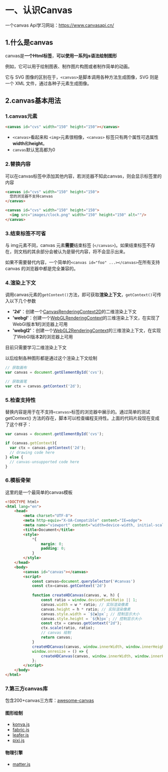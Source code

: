 # 一、认识Canvas

一个canvas Api学习网站：https://www.canvasapi.cn/

## 1.什么是canvas

canvas是**一个Html标签**，**可以使用一系列js语法绘制图形**

例如，它可以用于绘制图表、制作图片构图或者制作简单的动画。

它与 SVG 图像的区别在于，`<canvas>`是脚本调用各种方法生成图像，SVG 则是一个 XML 文件，通过各种子元素生成图像。



## 2.canvas基本用法

### 1.canvas元素

```html
<canvas id="cvs" width="150" height="150"></canvas>
```

- `<canvas>`看起来和 `<img>`元素很相像，`<canvas>` 标签只有两个属性可选属性**width**和**height**。
- `canvas`默认宽高都为0

### 2.替换内容

可以在canvas标签中添加其他内容，若浏览器不知此canvas，则会显示标签里的内容

```html
<canvas id="cvs" width="150" height="150">
  您的浏览器不支持canvas
</canvas>

<canvas id="cvs" width="150" height="150">
  <img src="images/clock.png" width="150" height="150" alt=""/>
</canvas>
```

### 3.结束标签不可省

与 img元素不同，canvas 元素**需要**结束标签 (`</canvas>`)。如果结束标签不存在，则文档的其余部分会被认为是替代内容，将不会显示出来。

如果不需要替代内容，一个简单的`<canvas id="foo" ...></canvas>`在所有支持 canvas 的浏览器中都是完全兼容的。

### 4.渲染上下文

调用canvas元素的`getContext()`方法，即可获取**渲染上下文**，`getContext()`可传入以下几个参数

- **'2d'**：创建一个[CanvasRenderingContext2D](https://developer.mozilla.org/zh-CN/docs/Web/API/CanvasRenderingContext2D)的二维渲染上下文
- **'webgl'**：创建一个[WebGLRenderingContext](https://developer.mozilla.org/zh-CN/docs/Web/API/WebGLRenderingContext)的三维渲染上下文，在实现了WebGl版本**1**的浏览器上可用
- **'webgl2'**：创建一个[WebGL2RenderingContext](https://developer.mozilla.org/zh-CN/docs/Web/API/WebGL2RenderingContext)的三维渲染上下文，在实现了WebGl版本**2**的浏览器上可用

目前只需要学习二维渲染上下文

以后绘制各种图形都是通过这个渲染上下文绘制

```js
// 获取画布
var canvas = document.getElementById('cvs');

// 获取画笔
var ctx = canvas.getContext('2d');
```



### 5.检查支持性

替换内容是用于在不支持`<canvas>`标签的浏览器中展示的。通过简单的测试 getContext() 方法的存在，脚本可以检查编程支持性。上面的代码片段现在变成了这个样子：

```javascript
var canvas = document.getElementById('cvs');

if (canvas.getContext){
  var ctx = canvas.getContext('2d');
  // drawing code here
} else {
  // canvas-unsupported code here
}
```



### 6.模板骨架

这里的是一个最简单的canvas模板

```html
<!DOCTYPE html>
<html lang="en">
    <head>
        <meta charset="UTF-8">
        <meta http-equiv="X-UA-Compatible" content="IE=edge">
        <meta name="viewport" content="width=device-width, initial-scale=1.0">
        <title>Document</title>
        <style>
            *{
                margin: 0;
                padding: 0;
            }
        </style>
    </head>
    <body>
        <canvas id="canvas"></canvas>
        <script>
            const canvas=document.querySelector('#canvas')
            const ctx=canvas.getContext('2d')
            
            function createHDCanvas(canvas, w, h) {
                const ratio = window.devicePixelRatio || 1;
                canvas.width = w * ratio; // 实际渲染像素
                canvas.height = h * ratio; // 实际渲染像素
                canvas.style.width = `${w}px`; // 控制显示大小
                canvas.style.height = `${h}px`; // 控制显示大小
                const ctx = canvas.getContext("2d");
                ctx.scale(ratio, ratio);
                // canvas 绘制
                return canvas;
            }
            createHDCanvas(canvas, window.innerWidth, window.innerHeight);
            window.onresize = () => {
                createHDCanvas(canvas, window.innerWidth, window.innerHeight);
            };
        </script>
    </body>
</html>
```



### 7.第三方canvas库

包含200+canvas三方库：[awesome-canvas](https://github.com/chinaBerg/awesome-canvas)

#### 图形绘制

- [konva.js](http://konvajs-doc.bluehymn.com/)
- [fabric.js](https://k21vin.gitee.io/fabric-js-doc/)
- [leafer.js](https://www.leaferjs.com/)
- [pixi.js](https://pixi.nodejs.cn/)

#### 物理引擎

- [matter.js](http://123.56.13.146/docs/Matter)
